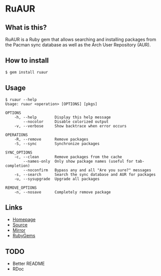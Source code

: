 # RuAUR

## What is this?

RuAUR is a Ruby gem that allows searching and installing packages from
the Pacman sync database as well as the Arch User Repository (AUR).

## How to install

```bash
$ gem install ruaur
```

## Usage

```
$ ruaur --help
Usage: ruaur <operation> [OPTIONS] [pkgs]

OPTIONS
    -h, --help        Display this help message
        --nocolor     Disable colorized output
    -v, --verbose     Show backtrace when error occurs

OPERATIONS
    -R, --remove      Remove packages
    -S, --sync        Synchronize packages

SYNC_OPTIONS
    -c, --clean       Remove packages from the cache
        --names-only  Only show package names (useful for tab-completion)
        --noconfirm   Bypass any and all "Are you sure?" messages
    -s, --search      Search the sync database and AUR for packages
    -u, --sysupgrade  Upgrade all packages

REMOVE_OPTIONS
    -n, --nosave      Completely remove package
```

## Links

- [Homepage](https://mjwhitta.github.io/ruaur)
- [Source](https://gitlab.com/mjwhitta/ruaur)
- [Mirror](https://github.com/mjwhitta/ruaur)
- [RubyGems](https://rubygems.org/gems/ruaur)

## TODO

- Better README
- RDoc
